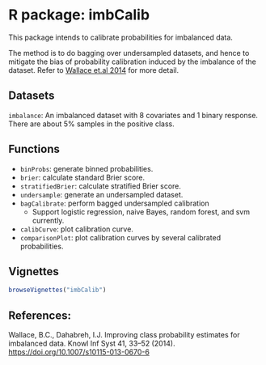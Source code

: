 # R package: imbCalib

This package intends to calibrate probabilities for imbalanced data. 

The method is to do bagging over undersampled datasets, and hence to mitigate the bias of probability calibration induced by the imbalance of the dataset. Refer to [Wallace et.al 2014](https://doi.org/10.1007/s10115-013-0670-6) for more detail.

## Datasets
`imbalance`: An imbalanced dataset with 8 covariates and 1 binary response. There are about 5% samples in the positive class.

## Functions
- `binProbs`: generate binned probabilities.
- `brier`: calculate standard Brier score.
- `stratifiedBrier`: calculate stratified Brier score.
- `undersample`: generate an undersampled dataset.
- `bagCalibrate`: perform bagged undersampled calibration
  - Support logistic regression, naive Bayes, random forest, and svm currently.
- `calibCurve`: plot calibration curve.
- `comparisonPlot`: plot calibration curves by several calibrated probabilities.

## Vignettes
```r
browseVignettes("imbCalib")
```

## References:

Wallace, B.C., Dahabreh, I.J. Improving class probability estimates for imbalanced data. Knowl Inf Syst 41, 33–52 (2014). https://doi.org/10.1007/s10115-013-0670-6
